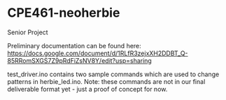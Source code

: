 # CPE461-neoherbie
Senior Project

Preliminary documentation can be found here: https://docs.google.com/document/d/1RLfR3zejxXH2DDBT_Q-85RRomSXGS7Z9pRdFiZsNV8Y/edit?usp=sharing

test_driver.ino contains two sample commands which are used to change patterns in herbie_led.ino.
Note: these commands are not in our final deliverable format yet - just a proof of concept for now.
